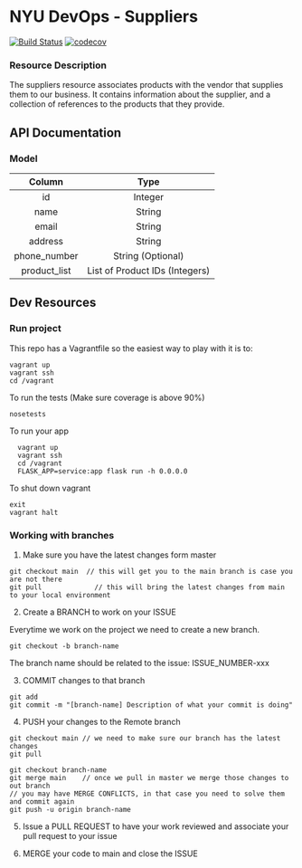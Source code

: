 # NYU DevOps - Suppliers

[![Build Status](https://travis-ci.com/NYU-DevOps-Suppliers-Team/suppliers.svg?branch=main)](https://travis-ci.com/NYU-DevOps-Suppliers-Team/suppliers)
[![codecov](https://codecov.io/gh/NYU-DevOps-Suppliers-Team/suppliers/branch/main/graph/badge.svg?token=1R9X3FDK22)](https://codecov.io/gh/NYU-DevOps-Suppliers-Team/suppliers)

### Resource Description
The suppliers resource associates products with the vendor that supplies them to our business. It contains information about the supplier, and a collection of references to the products that they provide.

## API Documentation
### Model

|  Column  |  Type  |
| :----------: | :---------: |
| id | Integer |
| name | String |
| email | String |
| address | String |
| phone_number | String (Optional) |
| product_list | List of Product IDs (Integers) | 

## Dev Resources
### Run project

This repo has a Vagrantfile so the easiest way to play with it is to:


```
vagrant up
vagrant ssh
cd /vagrant
```

To run the tests (Make sure coverage is above 90%)

```
nosetests
```

To run your app

```
  vagrant up
  vagrant ssh
  cd /vagrant
  FLASK_APP=service:app flask run -h 0.0.0.0
```
To shut down vagrant

 ```
 exit
 vagrant halt
```

### Working with branches

1. Make sure you have the latest changes form master

```
git checkout main  // this will get you to the main branch is case you are not there
git pull             // this will bring the latest changes from main to your local environment
```

2. Create a BRANCH to work on your ISSUE

Everytime we work on the project we need to create a new branch.

```
git checkout -b branch-name
```
The branch name should be related to the issue: ISSUE_NUMBER-xxx

3. COMMIT changes to that branch

```
git add
git commit -m "[branch-name] Description of what your commit is doing"
```

4. PUSH your changes to the Remote branch

```
git checkout main // we need to make sure our branch has the latest changes
git pull

git checkout branch-name
git merge main    // once we pull in master we merge those changes to out branch
// you may have MERGE CONFLICTS, in that case you need to solve them and commit again
git push -u origin branch-name
```

5. Issue a PULL REQUEST to have your work reviewed and associate your pull request to your issue

7. MERGE your code to main and close the ISSUE

